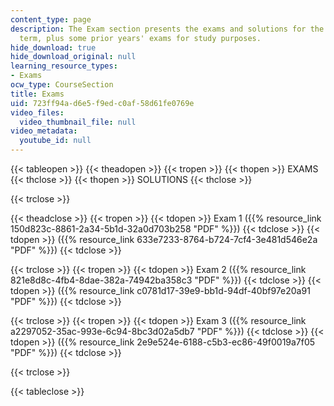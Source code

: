 ```yaml
---
content_type: page
description: The Exam section presents the exams and solutions for the Spring 2006
  term, plus some prior years' exams for study purposes.
hide_download: true
hide_download_original: null
learning_resource_types:
- Exams
ocw_type: CourseSection
title: Exams
uid: 723ff94a-d6e5-f9ed-c0af-58d61fe0769e
video_files:
  video_thumbnail_file: null
video_metadata:
  youtube_id: null
---
```


{{< tableopen >}}
{{< theadopen >}}
{{< tropen >}}
{{< thopen >}}
EXAMS
{{< thclose >}}
{{< thopen >}}
SOLUTIONS
{{< thclose >}}

{{< trclose >}}

{{< theadclose >}}
{{< tropen >}}
{{< tdopen >}}
Exam 1 ({{% resource_link 150d823c-8861-2a34-5b1d-32a0d703b258 "PDF" %}})
{{< tdclose >}}
{{< tdopen >}}
({{% resource_link 633e7233-8764-b724-7cf4-3e481d546e2a "PDF" %}})
{{< tdclose >}}

{{< trclose >}}
{{< tropen >}}
{{< tdopen >}}
Exam 2 ({{% resource_link 821e8d8c-4fb4-8dae-382a-74942ba358c3 "PDF" %}})
{{< tdclose >}}
{{< tdopen >}}
({{% resource_link c0781d17-39e9-bb1d-94df-40bf97e20a91 "PDF" %}})
{{< tdclose >}}

{{< trclose >}}
{{< tropen >}}
{{< tdopen >}}
Exam 3 ({{% resource_link a2297052-35ac-993e-6c94-8bc3d02a5db7 "PDF" %}})
{{< tdclose >}}
{{< tdopen >}}
({{% resource_link 2e9e524e-6188-c5b3-ec86-49f0019a7f05 "PDF" %}})
{{< tdclose >}}

{{< trclose >}}

{{< tableclose >}}